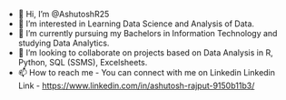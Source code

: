 - 👋 Hi, I’m @AshutoshR25
- 👀 I’m interested in Learning Data Science and Analysis of Data.
- 🌱 I’m currently pursuing my Bachelors in Information Technology and studying Data Analytics.
- 💞️ I’m looking to collaborate on projects based on Data Analysis in R, Python, SQL (SSMS), Excelsheets.
- 📫 How to reach me - You can connect with me on Linkedin
  Linkedin Link - https://www.linkedin.com/in/ashutosh-rajput-9150b11b3/

<!---
AshutoshR25/AshutoshR25 is a ✨ special ✨ repository because its `README.md` (this file) appears on your GitHub profile.
You can click the Preview link to take a look at your changes.
--->

